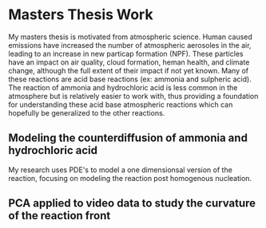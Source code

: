 # Masters Thesis Work

My masters thesis is motivated from atmospheric science. Human caused emissions have increased the number of atmospheric aerosoles in the air, leading to an increase in new particap formation (NPF). These particles have an impact on air quality, cloud formation, heman health, and climate change, although the full extent of their impact if not yet known. Many of these reactions are acid base reactions (ex: ammonia and sulpheric acid). The reaction of ammonia and hydrochloric acid is less common in the atmosphere but is relatively easier to work with, thus providing a foundation for understanding these acid base atmospheric reactions which can hopefully be generalized to the other reactions.

## Modeling the counterdiffusion of ammonia and hydrochloric acid

My research uses PDE's to model a one dimensionsal version of the reaction, focusing on modeling the reaction post homogenous nucleation. 


## PCA applied to video data to study the curvature of the reaction front 

